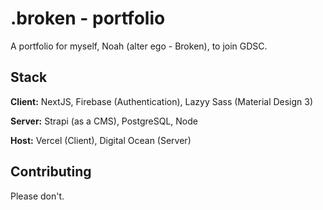 # .broken - portfolio

A portfolio for myself, Noah (alter ego - Broken), to join GDSC.

## Stack

**Client:** NextJS, Firebase (Authentication), Lazyy Sass (Material Design 3)

**Server:** Strapi (as a CMS), PostgreSQL, Node

**Host:** Vercel (Client), Digital Ocean (Server)

## Contributing

Please don't.
